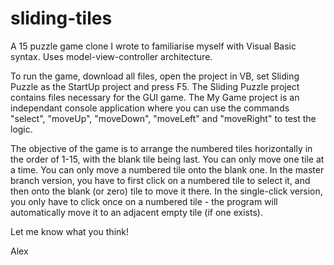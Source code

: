 # sliding-tiles
A 15 puzzle game clone I wrote to familiarise myself with Visual Basic syntax. Uses model-view-controller architecture.

To run the game, download all files, open the project in VB, set Sliding Puzzle as the StartUp project and press F5. The Sliding Puzzle project contains files necessary for the GUI game. The My Game project is an independant console application where you can use the commands "select", "moveUp", "moveDown", "moveLeft" and "moveRight" to test the logic. 

The objective of the game is to arrange the numbered tiles horizontally in the order of 1-15, with the blank tile being last. You can only move one tile at a time. You can only move a numbered tile onto the blank one. In the master branch version, you have to first click on a numbered tile to select it, and then onto the blank (or zero) tile to move it there. In the single-click version, you only have to click once on a numbered tile - the program will automatically move it to an adjacent empty tile (if one exists).

Let me know what you think!

Alex
